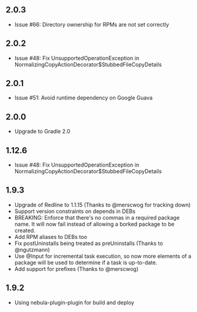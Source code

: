 2.0.3
-----

* Issue #66: Directory ownership for RPMs are not set correctly

2.0.2
-----

* Issue #48: Fix UnsupportedOperationException in NormalizingCopyActionDecorator$StubbedFileCopyDetails

2.0.1
-----

* Issue #51: Avoid runtime dependency on Google Guava

2.0.0
-----

* Upgrade to Gradle 2.0

1.12.6
------

* Issue #48: Fix UnsupportedOperationException in NormalizingCopyActionDecorator$StubbedFileCopyDetails

1.9.3
------
* Upgrade of Redline to 1.1.15 (Thanks to @merscwog for tracking down)
* Support version constraints on depends in DEBs
* BREAKING: Enforce that there's no commas in a required package name. It will now fail instead of allowing a borked package to be created.
* Add RPM aliases to DEBs too
* Fix postUninstalls being treated as preUninstalls (Thanks to @ngutzmann)
* Use @Input for incremental task execution, so now more elements of a package will  be used to determine if a task is up-to-date.
* Add support for prefixes (Thanks to @merscwog)

1.9.2
------
* Using nebula-plugin-plugin for build and deploy
